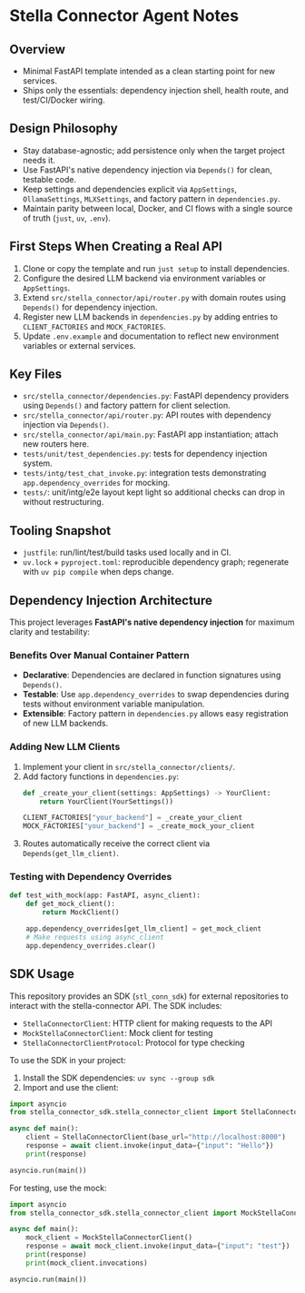 # Stella Connector Agent Notes

## Overview
- Minimal FastAPI template intended as a clean starting point for new services.
- Ships only the essentials: dependency injection shell, health route, and test/CI/Docker wiring.

## Design Philosophy
- Stay database-agnostic; add persistence only when the target project needs it.
- Use FastAPI's native dependency injection via `Depends()` for clean, testable code.
- Keep settings and dependencies explicit via `AppSettings`, `OllamaSettings`, `MLXSettings`, and factory pattern in `dependencies.py`.
- Maintain parity between local, Docker, and CI flows with a single source of truth (`just`, `uv`, `.env`).

## First Steps When Creating a Real API
1. Clone or copy the template and run `just setup` to install dependencies.
2. Configure the desired LLM backend via environment variables or `AppSettings`.
3. Extend `src/stella_connector/api/router.py` with domain routes using `Depends()` for dependency injection.
4. Register new LLM backends in `dependencies.py` by adding entries to `CLIENT_FACTORIES` and `MOCK_FACTORIES`.
5. Update `.env.example` and documentation to reflect new environment variables or external services.

## Key Files
- `src/stella_connector/dependencies.py`: FastAPI dependency providers using `Depends()` and factory pattern for client selection.
- `src/stella_connector/api/router.py`: API routes with dependency injection via `Depends()`.
- `src/stella_connector/api/main.py`: FastAPI app instantiation; attach new routers here.
- `tests/unit/test_dependencies.py`: tests for dependency injection system.
- `tests/intg/test_chat_invoke.py`: integration tests demonstrating `app.dependency_overrides` for mocking.
- `tests/`: unit/intg/e2e layout kept light so additional checks can drop in without restructuring.

## Tooling Snapshot
- `justfile`: run/lint/test/build tasks used locally and in CI.
- `uv.lock` + `pyproject.toml`: reproducible dependency graph; regenerate with `uv pip compile` when deps change.

## Dependency Injection Architecture

This project leverages **FastAPI's native dependency injection** for maximum clarity and testability:

### Benefits Over Manual Container Pattern
- **Declarative**: Dependencies are declared in function signatures using `Depends()`.
- **Testable**: Use `app.dependency_overrides` to swap dependencies during tests without environment variable manipulation.
- **Extensible**: Factory pattern in `dependencies.py` allows easy registration of new LLM backends.

### Adding New LLM Clients
1. Implement your client in `src/stella_connector/clients/`.
2. Add factory functions in `dependencies.py`:
   ```python
   def _create_your_client(settings: AppSettings) -> YourClient:
       return YourClient(YourSettings())

   CLIENT_FACTORIES["your_backend"] = _create_your_client
   MOCK_FACTORIES["your_backend"] = _create_mock_your_client
   ```
3. Routes automatically receive the correct client via `Depends(get_llm_client)`.

### Testing with Dependency Overrides
```python
def test_with_mock(app: FastAPI, async_client):
    def get_mock_client():
        return MockClient()

    app.dependency_overrides[get_llm_client] = get_mock_client
    # Make requests using async_client
    app.dependency_overrides.clear()
```

## SDK Usage

This repository provides an SDK (`stl_conn_sdk`) for external repositories to interact with the stella-connector API. The SDK includes:

- `StellaConnectorClient`: HTTP client for making requests to the API
- `MockStellaConnectorClient`: Mock client for testing
- `StellaConnectorClientProtocol`: Protocol for type checking

To use the SDK in your project:

1. Install the SDK dependencies: `uv sync --group sdk`
2. Import and use the client:

```python
import asyncio
from stella_connector_sdk.stella_connector_client import StellaConnectorClient

async def main():
    client = StellaConnectorClient(base_url="http://localhost:8000")
    response = await client.invoke(input_data={"input": "Hello"})
    print(response)

asyncio.run(main())
```

For testing, use the mock:

```python
import asyncio
from stella_connector_sdk.stella_connector_client import MockStellaConnectorClient

async def main():
    mock_client = MockStellaConnectorClient()
    response = await mock_client.invoke(input_data={"input": "test"})
    print(response)
    print(mock_client.invocations)

asyncio.run(main())
```
